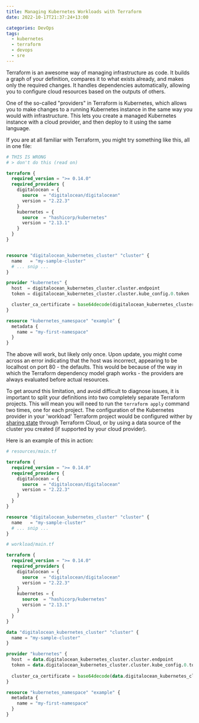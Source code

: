 ```yaml
---
title: Managing Kubernetes Workloads with Terraform
date: 2022-10-17T21:37:24+13:00

categories: DevOps
tags:
  - kubernetes
  - terraform
  - devops
  - sre
---
```


Terraform is an awesome way of managing infrastructure as code. It builds a graph of your definition, compares it to what exists already, and makes only the required changes. It handles dependencies automatically, allowing you to configure cloud resources based on the outputs of others.

One of the so-called "providers" in Terraform is Kubernetes, which allows you to make changes to a running Kubernetes instance in the same way you would with infrastructure. This lets you create a managed Kubernetes instance with a cloud provider, and then deploy to it using the same language.

If you are at all familiar with Terraform, you might try something like this, all in one file:

```tf
# THIS IS WRONG
# > don't do this (read on)

terraform {
  required_version = ">= 0.14.0"
  required_providers {
    digitalocean = {
      source  = "digitalocean/digitalocean"
      version = "2.22.3"
    }
    kubernetes = {
      source  = "hashicorp/kubernetes"
      version = "2.13.1"
    }
  }
}


resource "digitalocean_kubernetes_cluster" "cluster" {
  name   = "my-sample-cluster"
  # ... snip ...
}

provider "kubernetes" {
  host  = digitalocean_kubernetes_cluster.cluster.endpoint
  token = digitalocean_kubernetes_cluster.cluster.kube_config.0.token

  cluster_ca_certificate = base64decode(digitalocean_kubernetes_cluster.cluster.kube_config.0.cluster_ca_certificate)
}

resource "kubernetes_namespace" "example" {
  metadata {
    name = "my-first-namespace"
  }
}
```

The above will work, but likely only once. Upon update, you might come across an error indicating that the host was incorrect, appearing to be localhost on port 80 - the defaults. This would be because of the way in which the Terraform dependency model graph works - the providers are always evaluated before actual resources.

To get around this limitation, and avoid difficult to diagnose issues, it is important to split your definitions into two completely separate Terraform projects. This will mean you will need to run the `terraform apply` command two times, one for each project. The configuration of the Kubernetes provider in your 'workload' Terraform project would be configured wither by [sharing state](https://www.terraform.io/language/state/remote-state-data) through Terraform Cloud, or by using a data source of the cluster you created (if supported by your cloud provider).

Here is an example of this in action:

```tf
# resources/main.tf

terraform {
  required_version = ">= 0.14.0"
  required_providers {
    digitalocean = {
      source  = "digitalocean/digitalocean"
      version = "2.22.3"
    }
  }
}

resource "digitalocean_kubernetes_cluster" "cluster" {
  name   = "my-sample-cluster"
  # ... snip ...
}
```

```tf
# workload/main.tf

terraform {
  required_version = ">= 0.14.0"
  required_providers {
    digitalocean = {
      source  = "digitalocean/digitalocean"
      version = "2.22.3"
    }
    kubernetes = {
      source  = "hashicorp/kubernetes"
      version = "2.13.1"
    }
  }
}

data "digitalocean_kubernetes_cluster" "cluster" {
  name = "my-sample-cluster"
}

provider "kubernetes" {
  host  = data.digitalocean_kubernetes_cluster.cluster.endpoint
  token = data.digitalocean_kubernetes_cluster.cluster.kube_config.0.token
  
  cluster_ca_certificate = base64decode(data.digitalocean_kubernetes_cluster.cluster.kube_config.0.cluster_ca_certificate)
}

resource "kubernetes_namespace" "example" {
  metadata {
    name = "my-first-namespace"
  }
}
```